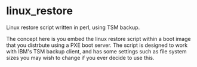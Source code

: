 # linux_restore
Linux restore script written in perl, using TSM backup.

The concept here is you embed the linux restore script within a boot image that you distrbute using a PXE boot server. The script is designed to work with IBM's TSM backup client, and has some settings such as file system sizes you may wish to change if you ever decide to use this. 
